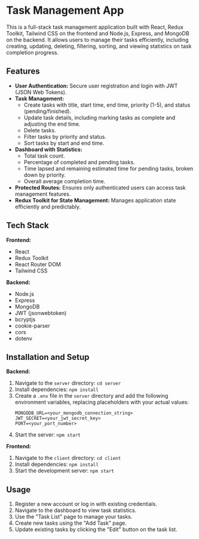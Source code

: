 # Task Management App

This is a full-stack task management application built with React, Redux Toolkit, Tailwind CSS on the frontend and Node.js, Express, and MongoDB on the backend.  It allows users to manage their tasks efficiently, including creating, updating, deleting, filtering, sorting, and viewing statistics on task completion progress.

## Features

* **User Authentication:** Secure user registration and login with JWT (JSON Web Tokens).
* **Task Management:**
    * Create tasks with title, start time, end time, priority (1-5), and status (pending/finished).
    * Update task details, including marking tasks as complete and adjusting the end time.
    * Delete tasks.
    * Filter tasks by priority and status.
    * Sort tasks by start and end time.
* **Dashboard with Statistics:**
    * Total task count.
    * Percentage of completed and pending tasks.
    * Time lapsed and remaining estimated time for pending tasks, broken down by priority.
    * Overall average completion time.
* **Protected Routes:**  Ensures only authenticated users can access task management features.
* **Redux Toolkit for State Management:**  Manages application state efficiently and predictably.


## Tech Stack

**Frontend:**

* React
* Redux Toolkit
* React Router DOM
* Tailwind CSS

**Backend:**

* Node.js
* Express
* MongoDB
* JWT (jsonwebtoken)
* bcryptjs
* cookie-parser
* cors
* dotenv



## Installation and Setup

**Backend:**

1. Navigate to the `server` directory: `cd server`
2. Install dependencies: `npm install`
3. Create a `.env` file in the `server` directory and add the following environment variables, replacing placeholders with your actual values:
    ```
    MONGODB_URL=<your_mongodb_connection_string>
    JWT_SECRET=<your_jwt_secret_key>
    PORT=<your_port_number> 
    ```
4. Start the server: `npm start`

**Frontend:**

1. Navigate to the `client` directory: `cd client`
2. Install dependencies: `npm install`
3. Start the development server: `npm start`

## Usage

1. Register a new account or log in with existing credentials.
2. Navigate to the dashboard to view task statistics.
3. Use the "Task List" page to manage your tasks.
4. Create new tasks using the "Add Task" page.
5. Update existing tasks by clicking the "Edit" button on the task list.

